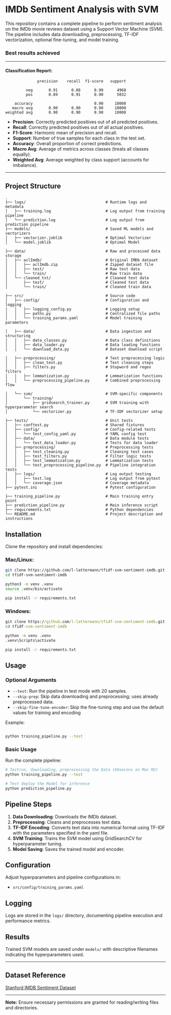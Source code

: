# IMDb Sentiment Analysis with SVM

This repository contains a complete pipeline to perform sentiment analysis on the IMDb movie reviews dataset using a Support Vector Machine (SVM). The pipeline includes data downloading, preprocessing, TF-IDF vectorization, optional fine-tuning, and model training.

### Best results achieved
---
#### Classification Report:
```
              precision    recall  f1-score   support

         neg       0.91      0.88      0.90      4968
         pos       0.89      0.91      0.90      5032

    accuracy                           0.90     10000
   macro avg       0.90      0.90      0.90     10000
weighted avg       0.90      0.90      0.90     10000
```

- **Precision**: Correctly predicted positives out of all predicted positives.
- **Recall**: Correctly predicted positives out of all actual positives.
- **F1-Score**: Harmonic mean of precision and recall.  
- **Support**: Number of true samples for each class in the test set.
- **Accuracy**: Overall proportion of correct predictions.
- **Macro Avg**: Average of metrics across classes (treats all classes equally).
- **Weighted Avg**: Average weighted by class support (accounts for imbalance).
---

## Project Structure

```
.
├── logs/                                   # Runtime logs and metadata
│   ├── training.log                        # Log output from training pipeline
│   └── prediction.log                      # Log output from prediction pipeline
├── models/                                 # Saved ML models and vectorizers
│   ├── vectorizer.joblib                   # Optimal Vectorizer
│   └── model.joblib                        # Optimal Model
  
├── data/                                   # Raw and processed data storage
│   ├── aclImdb/                            # Original IMDb dataset
│   │   ├── aclImdb.zip                     # Zipped dataset file
│   │   ├── test/                           # Raw test data
│   │   └── train/                          # Raw train data
│   └── cleaned_txt/                        # Cleaned text data
│       ├── test/                           # Cleaned test data
│       └── train/                          # Cleaned train data
  
├── src/                                    # Source code
│   ├── config/                             # Configuration and logging
│   │   ├── logging_config.py               # Logging setup
│   │   ├── paths.py                        # Centralized file paths
│   │   └── training_params.yaml            # Model training parameters
  
│   ├── data/                               # Data ingestion and structuring
│   │   ├── data_classes.py                 # Data class definitions
│   │   ├── data_loader.py                  # Data loading functions
│   │   └── download_data.py                # Dataset download script
  
│   ├── preprocessing/                      # Text preprocessing logic
│   │   ├── clean_text.py                   # Text cleaning steps
│   │   ├── filters.py                      # Stopword and regex filters
│   │   ├── lemmatization.py                # Lemmatization functions
│   │   └── preprocessing_pipeline.py       # Combined preprocessing flow
  
│   └── svm/                                # SVM-specific components
│       └── training/  
│           ├── gridsearch_trainer.py       # SVM training with hyperparameter search
│           └── vectorizer.py               # TF-IDF vectorizer setup
  
├── tests/                                  # Unit tests
│   ├── conftest.py                         # Shared fixtures
│   ├── config/                             # Config-related tests
│   │   └── test_config_yaml.py             # YAML config test
│   ├── data/                               # Data module tests
│   │   └── test_data_loader.py             # Tests for data loader
│   ├── preprocessing/                      # Preprocessing tests
│   │   ├── test_cleaning.py                # Cleaning test cases
│   │   ├── test_filters.py                 # Filter logic tests
│   │   ├── test_lemmatization.py           # Lemmatization tests
│   │   └── test_preprocessing_pipeline.py  # Pipeline integration tests
│   ├── logs/                               # Log output testing
│   │   ├── test.log                        # Log output from pytest
│   │   └── coverage.json                   # Coverage metadata
├── pytest.ini                              # Pytest configuration
  
├── training_pipeline.py                    # Main training entry point
├── prediction_pipeline.py                  # Main inference script
├── requirements.txt                        # Python dependencies
└── README.md                               # Project description and instructions
```

## Installation

Clone the repository and install dependencies:

### Mac/Linux:
```bash
git clone https://github.com/l-lattermann/tfidf-svm-sentiment-imdb.git
cd tfidf-svm-sentiment-imdb

python3 -m venv .venv
source .venv/bin/activate

pip install -r requirements.txt
```

### Windows:
```cmd
git clone https://github.com/l-lattermann/tfidf-svm-sentiment-imdb.git
cd tfidf-svm-sentiment-imdb

python -m venv .venv
.venv\Scripts\activate

pip install -r requirements.txt
```

## Usage

### Optional Arguments

- `--test`: Run the pipeline in test mode with 20 samples.
- `--skip-prep`: Skip data downloading and preprocessing; uses already preprocessed data.
- `--skip-fine-tune-encoder`: Skip the fine-tuning step and use the default values for training and encoding

Example:

```bash

python training_pipeline.py --test

```

### Basic Usage

Run the complete pipeline:

```bash
# Testrun, downloading, preprocessing the Data (60secons on Mac M2)
python training_pipeline.py --test

# Test deploy the Model for inference
python prediction_pipeline.py
```

## Pipeline Steps

1. **Data Downloading**: Downloads the IMDb dataset.
2. **Preprocessing**: Cleans and preprocesses text data.
3. **TF-IDF Encoding**: Converts text data into numerical format using TF-IDF with the parameters specified in the yaml file.
4. **SVM Training**: Trains the SVM model using GridSearchCV for hyperparameter tuning.
5. **Model Saving**: Saves the trained model and encoder.

## Configuration

Adjust hyperparameters and pipeline configurations in:

- `src/config/training_params.yaml`

## Logging

Logs are stored in the `logs/` directory, documenting pipeline execution and performance metrics.

## Results

Trained SVM models are saved under `models/` with descriptive filenames indicating the hyperparameters used.

---

## Dataset Reference

[Stanford IMDB Sentiment Dataset](https://ai.stanford.edu/~amaas/data/sentiment/)

---

**Note:** Ensure necessary permissions are granted for reading/writing files and directories.